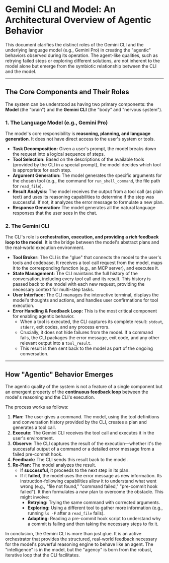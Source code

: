 # Gemini CLI and Model: An Architectural Overview of Agentic Behavior

This document clarifies the distinct roles of the Gemini CLI and the underlying language model (e.g., Gemini Pro) in creating the "agentic" behaviors observed during its operation. The agent-like qualities, such as retrying failed steps or exploring different solutions, are not inherent to the model alone but emerge from the symbiotic relationship between the CLI and the model.

---

## The Core Components and Their Roles

The system can be understood as having two primary components: the **Model** (the "brain") and the **Gemini CLI** (the "body" and "nervous system").

### 1. The Language Model (e.g., Gemini Pro)

The model's core responsibility is **reasoning, planning, and language generation**. It does not have direct access to the user's system or tools.

-   **Task Decomposition:** Given a user's prompt, the model breaks down the request into a logical sequence of steps.
-   **Tool Selection:** Based on the descriptions of the available tools (provided by the CLI in a special prompt), the model decides which tool is appropriate for each step.
-   **Argument Generation:** The model generates the specific arguments for the chosen tool (e.g., the command for `run_shell_command`, the file path for `read_file`).
-   **Result Analysis:** The model receives the output from a tool call (as plain text) and uses its reasoning capabilities to determine if the step was successful. If not, it analyzes the error message to formulate a new plan.
-   **Response Generation:** The model generates all the natural language responses that the user sees in the chat.

### 2. The Gemini CLI

The CLI's role is **orchestration, execution, and providing a rich feedback loop to the model**. It is the bridge between the model's abstract plans and the real-world execution environment.

-   **Tool Broker:** The CLI is the "glue" that connects the model to the user's tools and codebase. It receives a tool call request from the model, maps it to the corresponding function (e.g., an MCP server), and executes it.
-   **State Management:** The CLI maintains the full history of the conversation, including every tool call and its result. This history is passed back to the model with each new request, providing the necessary context for multi-step tasks.
-   **User Interface:** The CLI manages the interactive terminal, displays the model's thoughts and actions, and handles user confirmations for tool execution.
-   **Error Handling & Feedback Loop:** This is the most critical component for enabling agentic behavior.
    -   When a tool is executed, the CLI captures its complete result: `stdout`, `stderr`, exit codes, and any process errors.
    -   Crucially, it does not hide failures from the model. If a command fails, the CLI packages the error message, exit code, and any other relevant output into a `tool_result`.
    -   This result is then sent back to the model as part of the ongoing conversation.

---

## How "Agentic" Behavior Emerges

The agentic quality of the system is not a feature of a single component but an emergent property of the **continuous feedback loop** between the model's reasoning and the CLI's execution.

The process works as follows:

1.  **Plan:** The user gives a command. The model, using the tool definitions and conversation history provided by the CLI, creates a plan and generates a tool call.
2.  **Execute:** The Gemini CLI receives the tool call and executes it in the user's environment.
3.  **Observe:** The CLI captures the result of the execution—whether it's the successful output of a command or a detailed error message from a failed pre-commit hook.
4.  **Feedback:** The CLI sends this result back to the model.
5.  **Re-Plan:** The model analyzes the result.
    -   If **successful**, it proceeds to the next step in its plan.
    -   If it **failed**, the model uses the error message as new information. Its instruction-following capabilities allow it to understand what went wrong (e.g., "file not found," "command failed," "pre-commit hook failed"). It then formulates a *new* plan to overcome the obstacle. This might involve:
        -   **Retrying:** Trying the same command with corrected arguments.
        -   **Exploring:** Using a different tool to gather more information (e.g., running `ls -F` after a `read_file` fails).
        -   **Adapting:** Reading a pre-commit hook script to understand why a commit is failing and then taking the necessary steps to fix it.

In conclusion, the Gemini CLI is more than just glue. It is an active orchestrator that provides the structured, real-world feedback necessary for the model's powerful reasoning engine to behave like an agent. The "intelligence" is in the model, but the "agency" is born from the robust, iterative loop that the CLI facilitates.
